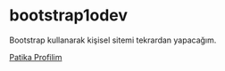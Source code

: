 # bootstrap1odev
Bootstrap kullanarak kişisel sitemi tekrardan yapacağım.

[Patika Profilim](https://app.patika.dev/arfa)
